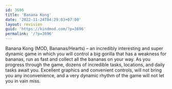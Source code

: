 ```yaml
---
id: 3696
title: 'Banana Kong'
date: '2022-11-24T04:29:03+07:00'
layout: revision
guid: 'https://kindmod.com/?p=3696'
permalink: '/?p=3696'
---
```


Banana Kong (MOD, Bananas/Hearts) – an incredibly interesting and super dynamic game in which you will control a big gorilla that has a weakness for bananas, run as fast and collect all the bananas on your way. As you progress through the game, dozens of incredible tasks, locations, and daily tasks await you. Excellent graphics and convenient controls, will not bring you any inconvenience, and a very dynamic rhythm of the game will not let you in vain miss.